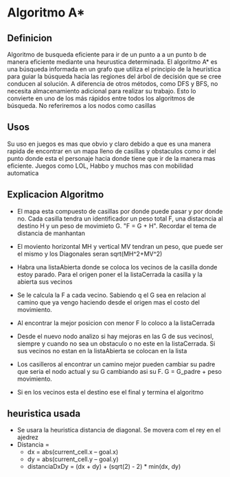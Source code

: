 # Algoritmo A*
## Definicion
Algoritmo de busqueda eficiente para ir de un punto a a un punto b de manera eficiente mediante una heurustica determinada. 
El algoritmo A* es una búsqueda informada en un grafo que utiliza el principio de la heurística
para guiar la búsqueda hacia las regiones del árbol de decisión que se cree conducen al solución.
A diferencia de otros métodos, como DFS y BFS, no necesita almacenamiento adicional para realizar su trabajo.
Esto lo convierte en uno de los más rápidos entre todos los algoritmos de búsqueda.
No referiremos a los nodos como casillas 
## Usos
Su uso en juegos es mas que obvio y claro debido a que es una manera rapida de encontrar en un mapa lleno de casillas y obstaculos como ir del punto donde esta el personaje hacia donde tiene que ir de la manera mas eficiente. Juegos como LOL, Habbo y muchos mas con mobilidad automatica
## Explicacion Algoritmo
+ El mapa esta compuesto de casillas por donde puede pasar y por donde no.
Cada casilla tendra un identificador un peso total F, una distacncia al destino H y un peso de movimieto G. "F = G + H". Recordar el tema de distancia de manhantan

+ El moviento horizontal MH y vertical MV tendran un peso, que puede ser el mismo y los Diagonales seran sqrt(MH^2+MV^2) 

+ Habra una listaAbierta donde se coloca los vecinos de la casilla donde estoy parado. Para el origen poner el la listaCerrada la casilla y la abierta sus vecinos
+ Se le calcula la F a cada vecino. Sabiendo q el G sea en relacion al camino que ya vengo haciendo desde el origen mas el costo del movimiento.
+ Al encontrar la mejor posicion con menor F lo coloco a la listaCerrada
+ Desde el nuevo nodo analizo si hay mejoras en las G de sus vecinosl, siempre y cuando no sea un obstaculo o no este en la listaCerrada. Si sus vecinos no estan en la listaAbierta se colocan en la lista
+ Los casilleros al encontrar un camino mejor pueden cambiar su padre que seria el nodo actual y su G cambiando asi su F. G = G_padre + peso movimiento.
+ Si en los vecinos esta el destino ese el final y termina el algoritmo


## heuristica usada
+ Se usara la heuristica distancia de diagonal. Se movera com el rey en el ajedrez 
+ Distancia =  
    + dx = abs(current_cell.x – goal.x)
    + dy = abs(current_cell.y – goal.y)
    + distanciaDxDy = (dx + dy) + (sqrt(2) - 2) * min(dx, dy)
